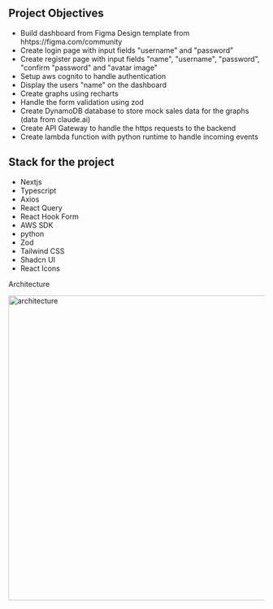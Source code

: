 ## Project Objectives

- Build dashboard from Figma Design template from hhtps://figma.com/community
- Create login page with input fields "username" and "password"
- Create register page with input fields "name", "username", "password", "confirm "password" and "avatar image"
- Setup aws cognito to handle authentication
- Display the users "name" on the dashboard
- Create graphs using recharts
- Handle the form validation using zod
- Create DynamoDB database to store mock sales data for the graphs (data from claude.ai)
- Create API Gateway to handle the https requests to the backend
- Create lambda function with python runtime to handle incoming events

## Stack for the project

- Nextjs
- Typescript
- Axios
- React Query
- React Hook Form
- AWS SDK
- python
- Zod
- Tailwind CSS
- Shadcn UI
- React Icons

Architecture

<img src="/images/" alt="architecture" width='600'>
